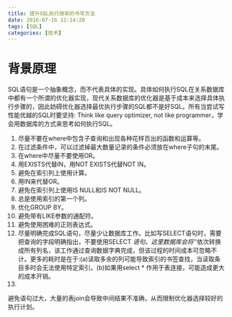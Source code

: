 ```yaml
---
title: 提升SQL执行效率的书写方法
date: 2016-07-16 12:14:20
tags: [SQL]
categories: [技术]
---
```

# 背景原理
SQL语句是一个抽象概念，而不代表具体的实现。具体如何执行SQL在关系数据库中都有一个所谓的优化器实现，现代关系数据库的优化器是基于成本来选择具体执行步骤的，因此妨碍优化器选择最优执行步骤的SQL都不是好SQL。所有当尝试写性能优越的SQL时要坚持: Think like query optimizer, not like programmer，学会用数据库的方式来思考如何执行SQL。    
1. 尽量不要在where中包含子查询和出现各种花样百出的函数和运算等。
2. 在过滤条件中，可以过滤掉最大数量记录的条件必须放在where子句的末尾。  
4. 在where中尽量不要使用OR。
5. 用EXISTS代替IN，用NOT EXISTS代替NOT IN。
6. 避免在索引列上使用计算。  
7. 用IN来代替OR。  
8. 避免在索引列上使用IS NULL和IS NOT NULL。  
9. 总是使用索引的第一个列。  
10. 优化GROUP BY。  
11. 避免带有LIKE参数的通配符。  
12. 避免使用困难的正则表达式。  
13. 尽量明确完成SQL语句，尽量少让数据库工作。比如写SELECT语句时，需要把查询的字段明确指出，不要使用SELECT *语句。这里数据库会将'*'依次转换成所有列名，该工作通过查询数据字典完成，但该过程的时间成本可忽略不计。更多的耗时是在于:(a)读取多余的列可能导致索引的书签查找，当读取条目多时会无法使用特定索引。(b)如果用select * 作用于表连接，可能造成更大的成本开销。   
14.
避免语句过大，大量的表join会导致中间结果不准确，从而限制优化器选择较好的执行计划。   
